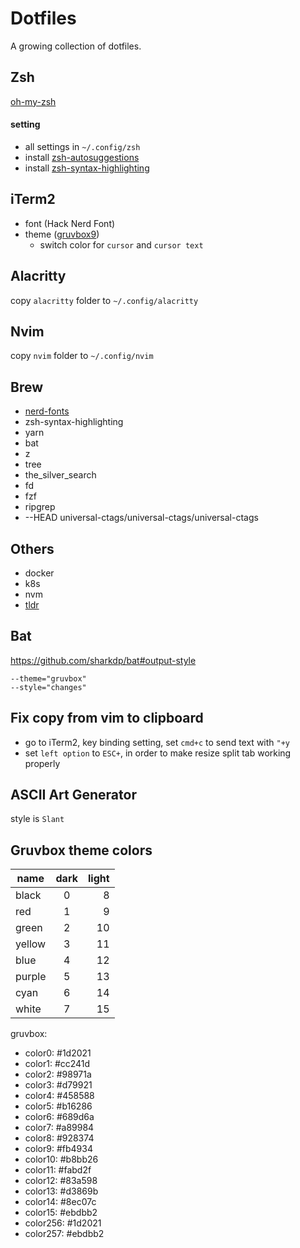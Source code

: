 # Dotfiles

A growing collection of dotfiles.

## Zsh

[oh-my-zsh](https://github.com/ohmyzsh/ohmyzsh)

#### setting

- all settings in `~/.config/zsh`
- install [zsh-autosuggestions](https://github.com/zsh-users/zsh-autosuggestions)
- install [zsh-syntax-highlighting](https://github.com/zsh-users/zsh-syntax-highlighting)

## iTerm2

- font (Hack Nerd Font)
- theme ([gruvbox9](https://github.com/herrbischoff/iterm2-gruvbox))
  - switch color for `cursor` and `cursor text`

## Alacritty

copy `alacritty` folder to `~/.config/alacritty`

## Nvim

copy `nvim` folder to `~/.config/nvim`

## Brew

- [nerd-fonts](https://github.com/ryanoasis/nerd-fonts#option-4-homebrew-fonts)
- zsh-syntax-highlighting
- yarn
- bat
- z
- tree
- the_silver_search
- fd
- fzf
- ripgrep
- --HEAD universal-ctags/universal-ctags/universal-ctags

## Others

- docker
- k8s
- nvm
- [tldr](https://github.com/tldr-pages/tldr)

## Bat

https://github.com/sharkdp/bat#output-style

```
--theme="gruvbox"
--style="changes"
```

## Fix copy from vim to clipboard

- go to iTerm2, key binding setting, set `cmd+c` to send text with `"+y`
- set `left option` to `ESC+`, in order to make resize split tab working properly

## ASCII Art Generator

style is `Slant`

## Gruvbox theme colors

| name   | dark | light |
| ------ | :--: | ----: |
| black  |  0   |     8 |
| red    |  1   |     9 |
| green  |  2   |    10 |
| yellow |  3   |    11 |
| blue   |  4   |    12 |
| purple |  5   |    13 |
| cyan   |  6   |    14 |
| white  |  7   |    15 |

gruvbox:

- color0: #1d2021
- color1: #cc241d
- color2: #98971a
- color3: #d79921
- color4: #458588
- color5: #b16286
- color6: #689d6a
- color7: #a89984
- color8: #928374
- color9: #fb4934
- color10: #b8bb26
- color11: #fabd2f
- color12: #83a598
- color13: #d3869b
- color14: #8ec07c
- color15: #ebdbb2
- color256: #1d2021
- color257: #ebdbb2
